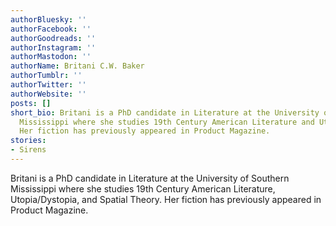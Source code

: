 ```yaml
---
authorBluesky: ''
authorFacebook: ''
authorGoodreads: ''
authorInstagram: ''
authorMastodon: ''
authorName: Britani C.W. Baker
authorTumblr: ''
authorTwitter: ''
authorWebsite: ''
posts: []
short_bio: Britani is a PhD candidate in Literature at the University of Southern
  Mississippi where she studies 19th Century American Literature and Utopia/Dystopia.
  Her fiction has previously appeared in Product Magazine.
stories:
- Sirens
---
```


Britani is a PhD candidate in Literature at the University of Southern Mississippi where she studies 19th Century American Literature, Utopia/Dystopia, and Spatial Theory. Her fiction has previously appeared in Product Magazine.